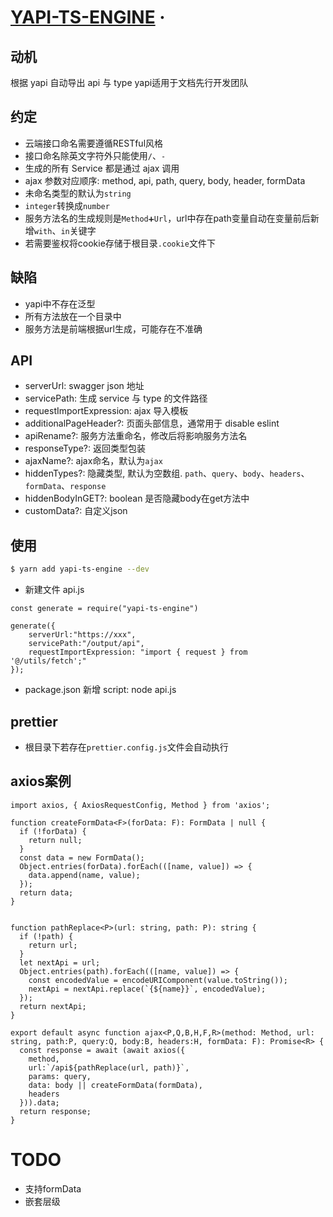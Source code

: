 # [YAPI-TS-ENGINE]() &middot;

## 动机

根据 yapi 自动导出 api 与 type
yapi适用于文档先行开发团队

## 约定
- 云端接口命名需要遵循RESTful风格
- 接口命名除英文字符外只能使用`/`、`-`
- 生成的所有 Service 都是通过 ajax 调用
- ajax 参数对应顺序: method, api, path, query, body, header, formData
- 未命名类型的默认为`string`
- `integer`转换成`number`
- 服务方法名的生成规则是`Method➕Url`，url中存在path变量自动在变量前后新增`with`、`in`关键字
- 若需要鉴权将cookie存储于根目录`.cookie`文件下

## 缺陷
- yapi中不存在泛型
- 所有方法放在一个目录中
- 服务方法是前端根据url生成，可能存在不准确

## API
- serverUrl: swagger json 地址
- servicePath: 生成 service 与 type 的文件路径
- requestImportExpression: ajax 导入模板
- additionalPageHeader?: 页面头部信息，通常用于 disable eslint
- apiRename?: 服务方法重命名，修改后将影响服务方法名
- responseType?: 返回类型包装
- ajaxName?: ajax命名，默认为`ajax`
- hiddenTypes?: 隐藏类型, 默认为空数组. `path`、`query`、`body`、`headers`、`formData`、`response`
- hiddenBodyInGET?: boolean 是否隐藏body在get方法中
- customData?: 自定义json

## 使用

```bash
$ yarn add yapi-ts-engine --dev
```

- 新建文件 api.js

```
const generate = require("yapi-ts-engine")

generate({
    serverUrl:"https://xxx",
    servicePath:"/output/api",
    requestImportExpression: "import { request } from '@/utils/fetch';"
});
```

- package.json 新增 script: node api.js

## prettier
- 根目录下若存在`prettier.config.js`文件会自动执行

## axios案例
```
import axios, { AxiosRequestConfig, Method } from 'axios';

function createFormData<F>(forData: F): FormData | null {
  if (!forData) {
    return null;
  }
  const data = new FormData();
  Object.entries(forData).forEach(([name, value]) => {
    data.append(name, value);
  });
  return data;
}


function pathReplace<P>(url: string, path: P): string {
  if (!path) {
    return url;
  }
  let nextApi = url;
  Object.entries(path).forEach(([name, value]) => {
    const encodedValue = encodeURIComponent(value.toString());
    nextApi = nextApi.replace(`{${name}}`, encodedValue);
  });
  return nextApi;
}

export default async function ajax<P,Q,B,H,F,R>(method: Method, url: string, path:P, query:Q, body:B, headers:H, formData: F): Promise<R> {
  const response = await (await axios({
    method,
    url:`/api${pathReplace(url, path)}`,
    params: query,
    data: body || createFormData(formData),
    headers
  })).data;
  return response;
}

```

# TODO
- 支持formData
- 嵌套层级